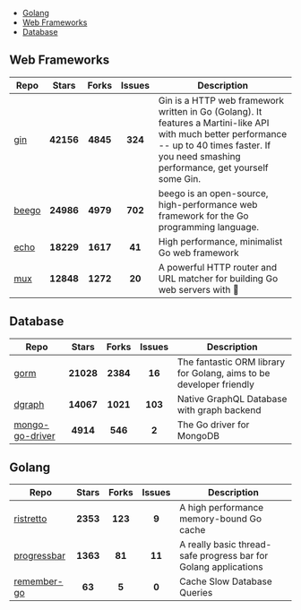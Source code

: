 
- [Golang](#golang)
- [Web Frameworks](#web-frameworks)
- [Database](#database)

## Web Frameworks

| Repo | Stars  | Forks  | Issues | Description |
| ---- | :----: | :----: | :----: | ----------- |
| [gin](https://github.com/gin-gonic/gin) | **42156** | **4845** | **324** | Gin is a HTTP web framework written in Go (Golang). It features a Martini-like API with much better performance -- up to 40 times faster. If you need smashing performance, get yourself some Gin. |
| [beego](https://github.com/astaxie/beego) | **24986** | **4979** | **702** | beego is an open-source, high-performance web framework for the Go programming language. |
| [echo](https://github.com/labstack/echo) | **18229** | **1617** | **41** | High performance, minimalist Go web framework |
| [mux](https://github.com/gorilla/mux) | **12848** | **1272** | **20** | A powerful HTTP router and URL matcher for building Go web servers with 🦍 |

## Database

| Repo | Stars  | Forks  | Issues | Description |
| ---- | :----: | :----: | :----: | ----------- |
| [gorm](https://github.com/go-gorm/gorm) | **21028** | **2384** | **16** | The fantastic ORM library for Golang, aims to be developer friendly |
| [dgraph](https://github.com/dgraph-io/dgraph) | **14067** | **1021** | **103** | Native GraphQL Database with graph backend |
| [mongo-go-driver](https://github.com/mongodb/mongo-go-driver) | **4914** | **546** | **2** | The Go driver for MongoDB |

## Golang

| Repo | Stars  | Forks  | Issues | Description |
| ---- | :----: | :----: | :----: | ----------- |
| [ristretto](https://github.com/dgraph-io/ristretto) | **2353** | **123** | **9** | A high performance memory-bound Go cache |
| [progressbar](https://github.com/schollz/progressbar) | **1363** | **81** | **11** | A really basic thread-safe progress bar for Golang applications |
| [remember-go](https://github.com/rocketlaunchr/remember-go) | **63** | **5** | **0** | Cache Slow Database Queries |
